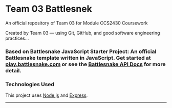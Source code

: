 # Team 03 Battlesnek 

An official repository of Team 03 for Module CCS2430 Coursework

Created by Team 03 — using Git, GitHub, and good software engineering practices...

### Based on Battlesnake JavaScript Starter Project: An official Battlesnake template written in JavaScript. Get started at [play.battlesnake.com](https://play.battlesnake.com) or see the [Battlesnake API Docs](https://docs.battlesnake.com/api) for more detail.

### Technologies Used

This project uses [Node.js](https://nodejs.org/en/) and [Express](https://expressjs.com/).

-------------